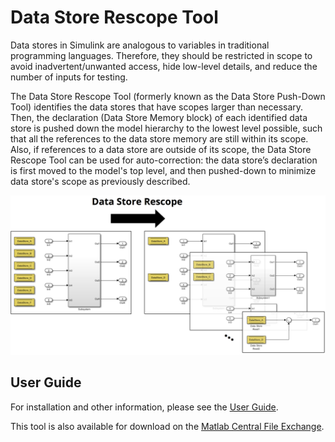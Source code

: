 # Data Store Rescope Tool

Data stores in Simulink are analogous to variables in traditional programming languages. Therefore, they should be restricted in scope to avoid inadvertent/unwanted access, hide low-level details, and reduce the number of inputs for testing.

The Data Store Rescope Tool (formerly known as the Data Store Push-Down Tool) identifies the data stores that have scopes larger than necessary. Then, the declaration (Data Store Memory block) of each identified data store is pushed down the model hierarchy to the lowest level possible, such that all the references to the data store memory are still within its scope. Also, if references to a data store are outside of its scope, the Data Store Rescope Tool can be used for auto-correction: the data store’s declaration is first moved to the model's top level, and then pushed-down to minimize data store's scope as previously described.

<img src="imgs/Cover.png" width="650">

## User Guide
For installation and other information, please see the [User Guide](doc/DataStoreRescope_UserGuide.pdf).

This tool is also available for download on the [Matlab Central File Exchange](https://www.mathworks.com/matlabcentral/fileexchange/51160-data-store-rescope-tool).
